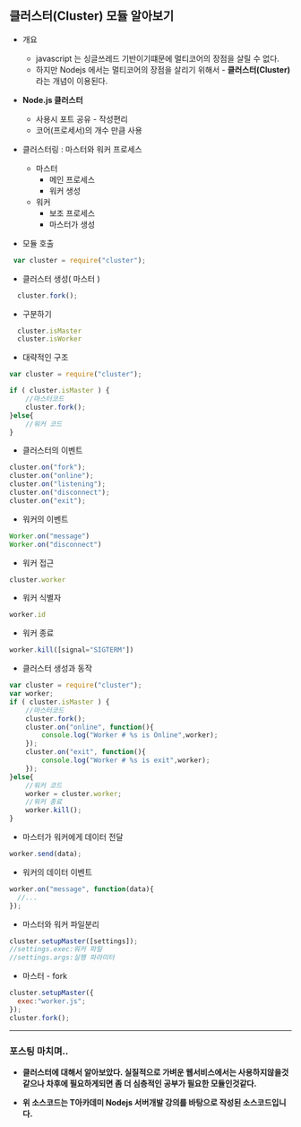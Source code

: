 

## 클러스터(Cluster) 모듈 알아보기

- 개요
  - javascript 는 싱글쓰레드 기반이기떄문에 멀티코어의 장점을 살릴 수 없다.
  - 하지만 Nodejs 에서는 멀티코어의 장점을 살리기 위해서 - __클러스터(Cluster)__ 라는 개념이 이용된다.


- __Node.js 클러스터__
  - 사용시 포트 공유 - 작성편리
  - 코어(프로세서)의 개수 만큼 사용


 - 클러스터링 : 마스터와 워커 프로세스
   - 마스터
     - 메인 프로세스
     - 워커 생성
   - 워커
     - 보조 프로세스
     - 마스터가 생성

- 모듈 호출
```javascript
 var cluster = require("cluster");
```
- 클러스터 생성( 마스터 )
```javascript
  cluster.fork();
```

- 구분하기
```javascript
  cluster.isMaster
  cluster.isWorker
```

- 대략적인 구조
```javascript
var cluster = require("cluster");

if ( cluster.isMaster ) {
    //마스터코드
    cluster.fork();
}else{
    //워커 코드
}
```

- 클러스터의 이벤트
```javascript
cluster.on("fork");
cluster.on("online");
cluster.on("listening");
cluster.on("disconnect");
cluster.on("exit");
```
- 워커의 이벤트
```javascript
Worker.on("message")
Worker.on("disconnect")
```

- 워커 접근
```javascript
cluster.worker
```
- 워커 식별자
```javascript
worker.id
```

- 워커 종료
```javascript
worker.kill([signal="SIGTERM"])
```
- 클러스터 생성과 동작
```javascript
var cluster = require("cluster");
var worker;
if ( cluster.isMaster ) {
    //마스터코드
    cluster.fork();
    cluster.on("online", function(){
        console.log("Worker # %s is Online",worker);
    });
    cluster.on("exit", function(){
        console.log("Worker # %s is exit",worker);
    });
}else{
    //워커 코드
    worker = cluster.worker;
    //워커 종료
    worker.kill();
}
```



- 마스터가 워커에게 데이터 전달
```javascript
worker.send(data);
```

- 워커의 데이터 이벤트
```javascript
worker.on("message", function(data){
  //...
});
```


- 마스터와 워커 파일분리
```javascript
cluster.setupMaster([settings]);
//settings.exec:워커 파일
//settings.args:실행 파라미터
```
- 마스터 - fork
```javascript
cluster.setupMaster({
  exec:"worker.js";
});
cluster.fork();
```

---


### 포스팅 마치며..

  - __클러스터에 대해서 알아보았다. 실질적으로 가벼운 웹서비스에서는 사용하지않을것같으나
  차후에 필요하게되면 좀 더 심층적인 공부가 필요한 모듈인것같다.__



  - __위 소스코드는 T아카데미 Nodejs 서버개발 강의를 바탕으로 작성된 소스코드입니다.__
